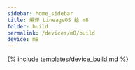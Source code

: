 ```yaml
---
sidebar: home_sidebar
title: 编译 LineageOS 给 m8
folder: build
permalink: /devices/m8/build
device: m8
---
```

{% include templates/device_build.md %}
